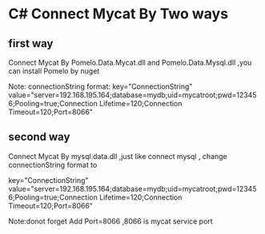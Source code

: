 # C# Connect Mycat By Two ways
## first way
 Connect Mycat By  Pomelo.Data.Mycat.dll and Pomelo.Data.Mysql.dll ,you can install Pomelo by nuget

Note:
 connectionString format: key="ConnectionString" value="server=192.168.195.164;database=mydb;uid=mycatroot;pwd=123456;Pooling=true;Connection Lifetime=120;Connection Timeout=120;Port=8066" 
 
## second way
 Connect Mycat By mysql.data.dll ,just like connect mysql , change connectionString  format to 
 
 key="ConnectionString" value="server=192.168.195.164;database=mydb;uid=mycatroot;pwd=123456;Pooling=true;Connection Lifetime=120;Connection Timeout=120;Port=8066" 
 
 Note:donot forget Add Port=8066 ,8066 is  mycat  service port
 
 
